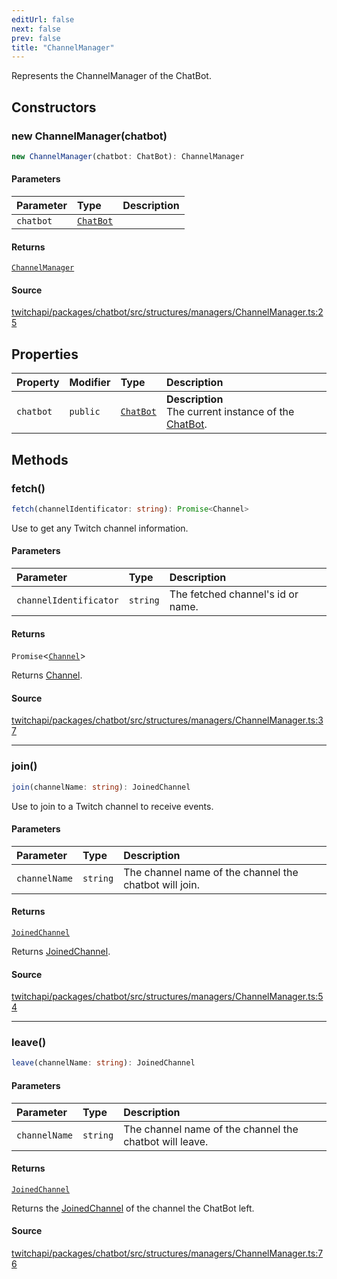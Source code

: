 ```yaml
---
editUrl: false
next: false
prev: false
title: "ChannelManager"
---
```


Represents the ChannelManager of the ChatBot.

## Constructors

### new ChannelManager(chatbot)

```ts
new ChannelManager(chatbot: ChatBot): ChannelManager
```

#### Parameters

| Parameter | Type | Description |
| :------ | :------ | :------ |
| `chatbot` | [`ChatBot`](ChatBot.md) |  |

#### Returns

[`ChannelManager`](ChannelManager.md)

#### Source

[twitchapi/packages/chatbot/src/structures/managers/ChannelManager.ts:25](https://github.com/pablornc/twitchapi//blob/b274026/packages/chatbot/src/structures/managers/ChannelManager.ts#L25)

## Properties

| Property | Modifier | Type | Description |
| :------ | :------ | :------ | :------ |
| `chatbot` | `public` | [`ChatBot`](ChatBot.md) | **Description**<br />The current instance of the [ChatBot](../../api/chatbot/classes/chatbot). |

## Methods

### fetch()

```ts
fetch(channelIdentificator: string): Promise<Channel>
```

Use to get any Twitch channel information.

#### Parameters

| Parameter | Type | Description |
| :------ | :------ | :------ |
| `channelIdentificator` | `string` | The fetched channel's id or name. |

#### Returns

`Promise`\<[`Channel`](Channel.md)\>

Returns [Channel](../../api/chatbot/classes/channel).

#### Source

[twitchapi/packages/chatbot/src/structures/managers/ChannelManager.ts:37](https://github.com/pablornc/twitchapi//blob/b274026/packages/chatbot/src/structures/managers/ChannelManager.ts#L37)

***

### join()

```ts
join(channelName: string): JoinedChannel
```

Use to join to a Twitch channel to receive events.

#### Parameters

| Parameter | Type | Description |
| :------ | :------ | :------ |
| `channelName` | `string` | The channel name of the channel the chatbot will join. |

#### Returns

[`JoinedChannel`](JoinedChannel.md)

Returns [JoinedChannel](../../api/chatbot/classes/joinedchannel).

#### Source

[twitchapi/packages/chatbot/src/structures/managers/ChannelManager.ts:54](https://github.com/pablornc/twitchapi//blob/b274026/packages/chatbot/src/structures/managers/ChannelManager.ts#L54)

***

### leave()

```ts
leave(channelName: string): JoinedChannel
```

#### Parameters

| Parameter | Type | Description |
| :------ | :------ | :------ |
| `channelName` | `string` | The channel name of the channel the chatbot will leave. |

#### Returns

[`JoinedChannel`](JoinedChannel.md)

Returns the [JoinedChannel](../../api/chatbot/classes/joinedchannel) of the channel the ChatBot left.

#### Source

[twitchapi/packages/chatbot/src/structures/managers/ChannelManager.ts:76](https://github.com/pablornc/twitchapi//blob/b274026/packages/chatbot/src/structures/managers/ChannelManager.ts#L76)
